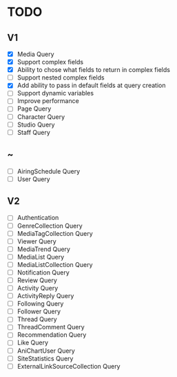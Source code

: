 # TODO

## V1

- [x] Media Query
- [x] Support complex fields
- [x] Ability to chose what fields to return in complex fields
- [ ] Support nested complex fields
- [x] Add ability to pass in default fields at query creation
- [ ] Support dynamic variables
- [ ] Improve performance
- [ ] Page Query
- [ ] Character Query
- [ ] Studio Query
- [ ] Staff Query

## ~

- [ ] AiringSchedule Query
- [ ] User Query

## V2

- [ ] Authentication
- [ ] GenreCollection Query
- [ ] MediaTagCollection Query
- [ ] Viewer Query
- [ ] MediaTrend Query
- [ ] MediaList Query
- [ ] MediaListCollection Query
- [ ] Notification Query
- [ ] Review Query
- [ ] Activity Query
- [ ] ActivityReply Query
- [ ] Following Query
- [ ] Follower Query
- [ ] Thread Query
- [ ] ThreadComment Query
- [ ] Recommendation Query
- [ ] Like Query
- [ ] AniChartUser Query
- [ ] SiteStatistics Query
- [ ] ExternalLinkSourceCollection Query